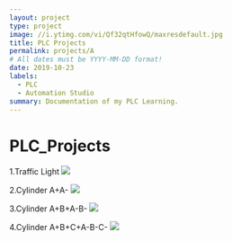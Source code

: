```yaml
---
layout: project
type: project
image: //i.ytimg.com/vi/Qf32qtHfowQ/maxresdefault.jpg 
title: PLC Projects
permalink: projects/A
# All dates must be YYYY-MM-DD format!
date: 2019-10-23
labels:
  - PLC
  - Automation Studio
summary: Documentation of my PLC Learning. 
---
```


# PLC_Projects

1.Traffic Light
<img class="ui image" src="https://github.com/manoj5849/PLC_Projects/blob/master/P1_traffic_light.gif">



2.Cylinder A+A-
<img class="ui image" src="https://github.com/manoj5849/PLC_Projects/blob/master/P2._A+A-.gif">




3.Cylinder A+B+A-B-
<img class="ui image" src="https://github.com/manoj5849/PLC_Projects/blob/master/P3_A+B+A-B-.gif">





4.Cylinder A+B+C+A-B-C-
<img class="ui image" src="https://github.com/manoj5849/PLC_Projects/blob/master/P4_A+B+C+A-B-C-.gif">

